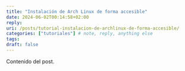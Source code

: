 ```yaml
---
title: "Instalación de Arch Linux de forma accesible"
date: 2024-06-02T00:14:58+02:00
reply:
uri: /posts/tutorial-instalacion-de-archlinux-de-forma-accesible/
categories: ["tutoriales"] # note, reply, anything else
tags:
draft: false
---
```


Contenido del post.